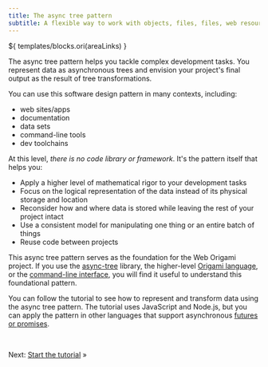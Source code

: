 ```yaml
---
title: The async tree pattern
subtitle: A flexible way to work with objects, files, files, web resources, and more
---
```


${ templates/blocks.ori(areaLinks) }

The async tree pattern helps you tackle complex development tasks. You represent data as asynchronous trees and envision your project's final output as the result of tree transformations.

You can use this software design pattern in many contexts, including:

- web sites/apps
- documentation
- data sets
- command-line tools
- dev toolchains

At this level, _there is no code library or framework_. It's the pattern itself that helps you:

- Apply a higher level of mathematical rigor to your development tasks
- Focus on the logical representation of the data instead of its physical storage and location
- Reconsider how and where data is stored while leaving the rest of your project intact
- Use a consistent model for manipulating one thing or an entire batch of things
- Reuse code between projects

This async tree pattern serves as the foundation for the Web Origami project. If you use the [async-tree](/async-tree/) library, the higher-level [Origami language](/language/), or the [command-line interface](/cli/), you will find it useful to understand this foundational pattern.

You can follow the tutorial to see how to represent and transform data using the async tree pattern. The tutorial uses JavaScript and Node.js, but you can apply the pattern in other languages that support asynchronous [futures or promises](https://en.wikipedia.org/wiki/Futures_and_promises).

&nbsp;

Next: [Start the tutorial](start.html) »

